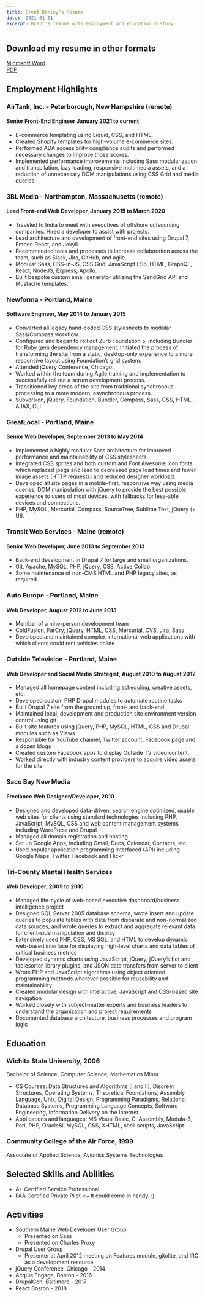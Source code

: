 ```yaml
---
title: Brent Danley's Resume
date: '2021-01-01'
excerpt: Brent's resume with employment and education history
---
```

## Download my resume in other formats
<a href='/files/Brent%20Danley%20-%20Resume.docx' target='_blank' title='Brent&quot;s Resume in Microsoft Word format'>Microsoft Word</a><br>
<a href='/files/Brent%20Danley%20-%20Resume.pdf' target='_blank' title='Brent&quot;s resume in PDF format'>PDF</a>
## Employment Highlights
### AirTank, Inc. - Peterborough, New Hampshire (remote)
#### Senior Front-End Engineer        January 2021 to current
- E-commerce templating using Liquid, CSS, and HTML.
- Created Shopify templates for high-volume e-commerce sites.
- Performed ADA accessibility compliance audits and performed necessary changes to improve those scores.
- Implemented performance improvements including Sass modularization and transpilation, lazy loading, responsive multimedia assets, and a reduction of unnecessary DOM manipulations using CSS Grid and media queries.

### 3BL Media - Northampton, Massachusetts (remote)
#### Lead Front-end Web Developer, January 2015 to March 2020
* Traveled to India to meet with executives of offshore outsourcing companies. Hired a developer to assist with projects.
* Lead architecture and development of front-end sites using Drupal 7, Ember, React, and Jekyll.
* Recommended tools and processes to increase collaboration across the team, such as Slack, Jira, GitHub, and agile.
* Modular Sass, CSS-in-JS, CSS Grid, JavaScript ES6, HTML, GraphQL, React, NodeJS, Express, Apollo.
* Built bespoke custom email generator utilizing the SendGrid API and Mustache templates.

### Newforma - Portland, Maine
#### Software Engineer, May 2014 to January 2015
* Converted all legacy hand-coded CSS stylesheets to modular Sass/Compass workflow.
* Configured and began to roll out Zurb Foundation 5, including Bundler for Ruby gem dependency management. Initiated the process of transforming the site from a static, desktop-only experience to a more responsive layout using Foundation’s grid system.
* Attended jQuery Conference, Chicago.
* Worked within the team during Agile training and implementation to successfully roll out a scrum development process.
* Transitioned key areas of the site from traditional synchronous processing to a more modern, asynchronous process.
* Subversion, jQuery, Foundation, Bundler, Compass, Sass, CSS, HTML, AJAX, CLI

### GreatLocal - Portland, Maine
#### Senior Web Developer, September 2013 to May 2014
* Implemented a highly modular Sass architecture for improved performance and maintainability of CSS stylesheets.
* Integrated CSS sprites and both custom and Font Awesome icon fonts which replaced jpegs and lead to decreased page load times and fewer image assets (HTTP requests) and reduced designer workload.
* Developed all site pages in a mobile-first, responsive way using media queries, DOM manipulation with jQuery to provide the best possible experience to users of most devices, with fallbacks for less-able devices and connections.
* PHP, MySQL, Mercurial, Compass, SourceTree, Sublime Text, jQuery (+ UI).

### Transit Web Services - Maine (remote)
#### Senior Web Developer, June 2013 to September 2013
* Back-end development in Drupal 7 for large and small organizations. 
* Git, Apache, MySQL, PHP, jQuery, CSS, Active Collab.
* Some maintenance of non-CMS HTML and PHP legacy sites, as required.

### Auto Europe - Portland, Maine
#### Web Developer, August 2012 to June 2013
* Member of a nine-person development team
* ColdFusion, FarCry, jQuery, HTML, CSS, Mercurial, CVS, Jira, Sass
* Developed and maintained complex international web applications with which clients could rent vehicles online


### Outside Television - Portland, Maine
#### Web Developer and Social Media Strategist, August 2010 to August 2012
* Managed all homepage content including scheduling, creative assets, etc.
* Developed custom PHP Drupal modules to automate routine tasks
* Built Drupal 7 site from the ground up, front- and back-end.
* Maintained local, development and production site environment version control using git
* Built site features using jQuery, PHP, MySQL, HTML, CSS and Drupal modules such as Views
* Responsible for YouTube channel, Twitter account, Facebook page and a dozen blogs
* Created custom Facebook apps to display Outside TV video content.
* Worked directly with industry content providers to acquire video assets for the site

### Saco Bay New Media
#### Freelance Web Designer/Developer, 2010
* Designed and developed data-driven, search engine optimized, usable web sites for clients using standard technologies including PHP, JavaScript, MySQL, CSS and web content management systems including WordPress and Drupal
* Managed all domain registration and hosting
* Set up Google Apps, including Gmail, Docs, Calendar, Contacts, etc.
* Used popular application programming interfaced (API) including Google Maps, Twitter, Facebook and Flickr

### Tri-County Mental Health Services
#### Web Developer, 2009 to 2010
* Managed life-cycle of web-based executive dashboard/business intelligence project
* Designed SQL Server 2005 database schema, wrote insert and update queries to populate tables with data from disparate and non-normalized data sources, and wrote queries to extract and aggregate relevant data for client-side manipulation and display
* Extensively used PHP, CSS, MS SQL, and HTML to develop dynamic web-based interface for displaying high-level charts and data tables of critical business metrics
* Developed dynamic charts using JavaScript, jQuery, jQuery’s flot and tablesorter library plugins, and JSON data transfers from server to client
* Wrote PHP and JavaScript algorithms using object oriented programming methods wherever possible for reusability and maintainability
* Created modular design with interactive, JavaScript and CSS-based site navigation
* Worked closely with subject-matter experts and business leaders to understand the organization and project requirements
* Documented database architecture, business processes and program logic

## Education

### Wichita State University, 2006
Bachelor of Science, Computer Science, Mathematics Minor
* CS Courses: Data Structures and Algorithms (I and II), Discreet Structures, Operating Systems, Theoretical Foundations, Assembly Language, Unix, Digital Design, Programming Paradigms, Relational Database Systems, Programming Language Concepts, Software Engineering, Information Delivery on the Internet
* Applications and languages: MS Visual Basic, C, Assembly, Modula-3, Perl, PHP, Oracle8i, MySQL, CSS, XHTML, shell scripts, JavaScript

### Community College of the Air Force, 1999
Associate of Applied Science, Avionics Systems Technologies

## Selected Skills and Abilities
* A+ Certified Service Professional
* FAA Certified Private Pilot <~ It could come in handy. :)

## Activities
* Southern Maine Web Developer User Group
   * Presented on Sass
   * Presented on Charles Proxy
* Drupal User Group
   * Presenter at April 2012 meeting on Features module, gitolite, and IRC as a development resource
* jQuery Conference, Chicago - 2014
* Acquia Engage, Boston - 2016
* DrupalCon, Baltimore - 2017
* React Boston - 2018